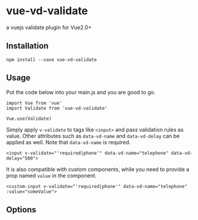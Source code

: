 # vue-vd-validate
a vuejs validate plugin for Vue2.0+

## Installation
```
npm install --save vue-vd-validate
```

## Usage
Put the code below into your main.js and you are good to go.
```
import Vue from 'vue'
import Validate from 'vue-vd-validate'

Vue.use(Validate)
```
Simply apply `v-validate` to tags like `<input>` and pass validation rules as value. Other attributes such as `data-vd-name` and `data-vd-delay` can be applied as well. Note that `data-vd-name` is required.
```
<input v-validate="'required|phone'" data-vd-name="telephone" data-vd-delay="500">
```
It is also compatible with custom components, while you need to provide a prop named `value` in the component.
```
<custom-input v-validate="'required|phone'" data-vd-name="telephone" :value="someValue">
```

## Options
